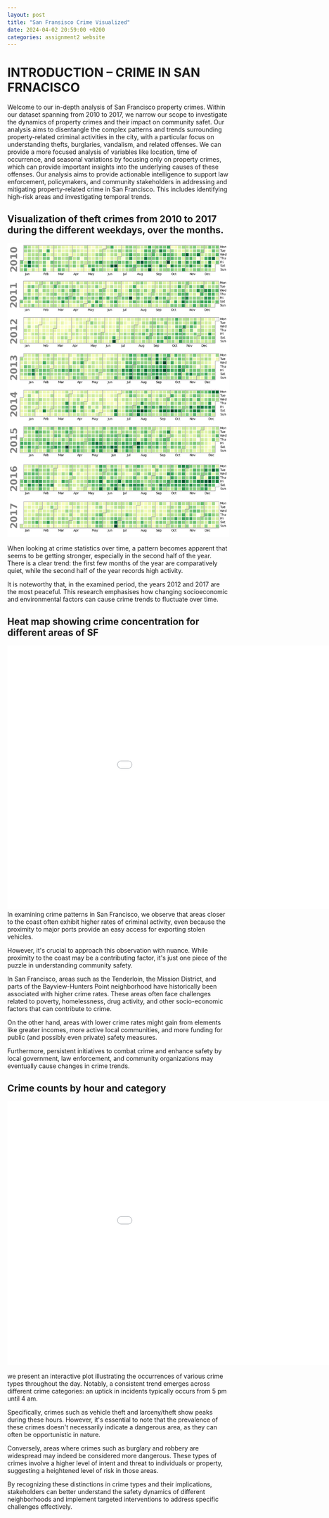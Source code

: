 ```yaml
---
layout: post
title: "San Fransisco Crime Visualized"
date: 2024-04-02 20:59:00 +0200
categories: assignment2 website
---
```


# INTRODUCTION – CRIME IN SAN FRNACISCO 

Welcome to our in-depth analysis of San Francisco property crimes.
Within our dataset spanning from 2010 to 2017, we narrow our scope to investigate the dynamics of property crimes and their impact on community safet.
Our analysis aims to disentangle the complex patterns and trends surrounding property-related criminal activities in the city, with a particular focus on understanding thefts, burglaries, vandalism, and related offenses.
We can provide a more focused analysis of variables like location, time of occurrence, and seasonal variations by focusing only on property crimes, which can provide important insights into the underlying causes of these offenses.
Our analysis aims to provide actionable intelligence to support law enforcement, policymakers, and community stakeholders in addressing and mitigating property-related crime in San Francisco.
This includes identifying high-risk areas and investigating temporal trends.

## Visualization of theft crimes from 2010 to 2017 during the different weekdays, over the months.

![Alt text](/graphs/calender.png "a title")

When looking at crime statistics over time, a pattern becomes apparent that seems to be getting stronger, especially in the second half of the year. There is a clear trend: the first few months of the year are comparatively quiet, while the second half of the year records high activity.

It is noteworthy that, in the examined period, the years 2012 and 2017 are the most peaceful.
This research emphasises how changing socioeconomic and environmental factors can cause crime trends to fluctuate over time.

## Heat map showing crime concentration for different areas of SF
<embed 
       type="text/html" 
       src="/graphs/map.html"
       width="1100"
       height="600"
       >
In examining crime patterns in San Francisco, we observe that areas closer to the coast often exhibit higher rates of criminal activity, even because the proximity to major ports provide an easy access for exporting stolen vehicles.

However, it's crucial to approach this observation with nuance. While proximity to the coast may be a contributing factor, it's just one piece of the puzzle in understanding community safety.

In San Francisco, areas such as the Tenderloin, the Mission District, and parts of the Bayview-Hunters Point neighborhood have historically been associated with higher crime rates. These areas often face challenges related to poverty, homelessness, drug activity, and other socio-economic factors that can contribute to crime.

On the other hand, areas with lower crime rates might gain from elements like greater incomes, more active local communities, and more funding for public (and possibly even private) safety measures.

Furthermore, persistent initiatives to combat crime and enhance safety by local government, law enforcement, and community organizations may eventually cause changes in crime trends.
## Crime counts by hour and category
<embed 
       type="text/html" 
       src="/graphs/hour.html"
       width="1100"
       height="600"
       >

we present an interactive plot illustrating the occurrences of various crime types throughout the day. Notably, a consistent trend emerges across different crime categories: an uptick in incidents typically occurs from 5 pm until 4 am.

Specifically, crimes such as vehicle theft and larceny/theft show peaks during these hours. However, it's essential to note that the prevalence of these crimes doesn't necessarily indicate a dangerous area, as they can often be opportunistic in nature.

Conversely, areas where crimes such as burglary and robbery are widespread may indeed be considered more dangerous. These types of crimes involve a higher level of intent and threat to individuals or property, suggesting a heightened level of risk in those areas.

By recognizing these distinctions in crime types and their implications, stakeholders can better understand the safety dynamics of different neighborhoods and implement targeted interventions to address specific challenges effectively.
